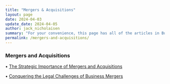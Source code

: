 ```yaml
---
title: "Mergers & Acquisitions"
layout: page
date: 2024-04-03
update_date: 2024-04-05
author: jack_nicholaisen
summary: "For your convenience, this page has all of the articles in Business Initiative's Mergers and Acquisitions Series"
permalink: /mergers-and-acquisitions/
---
```


<h3>Mergers and Acquisitions</h3>


&bull; <a href="/mergers-and-acquisitions/importance/">The Strategic Importance of Mergers and Acquisitions</a>       


&bull; <a href="/mergers-and-acquisitions/legal-challenges/">Conquering the Legal Challenges of Business Mergers</a>       





